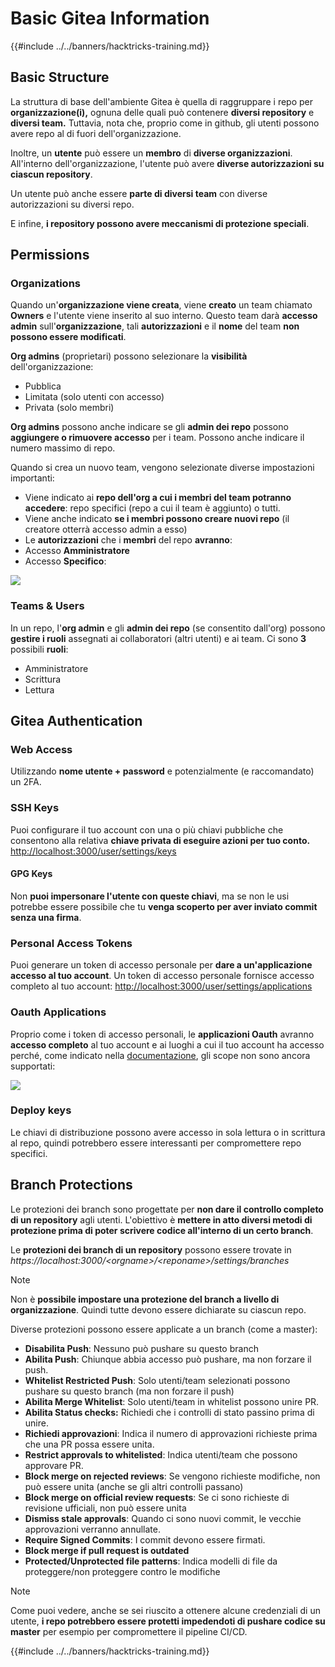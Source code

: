 # Basic Gitea Information

{{#include ../../banners/hacktricks-training.md}}

## Basic Structure

La struttura di base dell'ambiente Gitea è quella di raggruppare i repo per **organizzazione(i),** ognuna delle quali può contenere **diversi repository** e **diversi team.** Tuttavia, nota che, proprio come in github, gli utenti possono avere repo al di fuori dell'organizzazione.

Inoltre, un **utente** può essere un **membro** di **diverse organizzazioni**. All'interno dell'organizzazione, l'utente può avere **diverse autorizzazioni su ciascun repository**.

Un utente può anche essere **parte di diversi team** con diverse autorizzazioni su diversi repo.

E infine, **i repository possono avere meccanismi di protezione speciali**.

## Permissions

### Organizations

Quando un'**organizzazione viene creata**, viene **creato** un team chiamato **Owners** e l'utente viene inserito al suo interno. Questo team darà **accesso admin** sull'**organizzazione**, tali **autorizzazioni** e il **nome** del team **non possono essere modificati**.

**Org admins** (proprietari) possono selezionare la **visibilità** dell'organizzazione:

- Pubblica
- Limitata (solo utenti con accesso)
- Privata (solo membri)

**Org admins** possono anche indicare se gli **admin dei repo** possono **aggiungere o rimuovere accesso** per i team. Possono anche indicare il numero massimo di repo.

Quando si crea un nuovo team, vengono selezionate diverse impostazioni importanti:

- Viene indicato ai **repo dell'org a cui i membri del team potranno accedere**: repo specifici (repo a cui il team è aggiunto) o tutti.
- Viene anche indicato **se i membri possono creare nuovi repo** (il creatore otterrà accesso admin a esso)
- Le **autorizzazioni** che i **membri** del repo **avranno**:
- Accesso **Amministratore**
- Accesso **Specifico**:

![](<../../images/image (118).png>)

### Teams & Users

In un repo, l'**org admin** e gli **admin dei repo** (se consentito dall'org) possono **gestire i ruoli** assegnati ai collaboratori (altri utenti) e ai team. Ci sono **3** possibili **ruoli**:

- Amministratore
- Scrittura
- Lettura

## Gitea Authentication

### Web Access

Utilizzando **nome utente + password** e potenzialmente (e raccomandato) un 2FA.

### **SSH Keys**

Puoi configurare il tuo account con una o più chiavi pubbliche che consentono alla relativa **chiave privata di eseguire azioni per tuo conto.** [http://localhost:3000/user/settings/keys](http://localhost:3000/user/settings/keys)

#### **GPG Keys**

Non **puoi impersonare l'utente con queste chiavi**, ma se non le usi potrebbe essere possibile che tu **venga scoperto per aver inviato commit senza una firma**.

### **Personal Access Tokens**

Puoi generare un token di accesso personale per **dare a un'applicazione accesso al tuo account**. Un token di accesso personale fornisce accesso completo al tuo account: [http://localhost:3000/user/settings/applications](http://localhost:3000/user/settings/applications)

### Oauth Applications

Proprio come i token di accesso personali, le **applicazioni Oauth** avranno **accesso completo** al tuo account e ai luoghi a cui il tuo account ha accesso perché, come indicato nella [documentazione](https://docs.gitea.io/en-us/oauth2-provider/#scopes), gli scope non sono ancora supportati:

![](<../../images/image (194).png>)

### Deploy keys

Le chiavi di distribuzione possono avere accesso in sola lettura o in scrittura al repo, quindi potrebbero essere interessanti per compromettere repo specifici.

## Branch Protections

Le protezioni dei branch sono progettate per **non dare il controllo completo di un repository** agli utenti. L'obiettivo è **mettere in atto diversi metodi di protezione prima di poter scrivere codice all'interno di un certo branch**.

Le **protezioni dei branch di un repository** possono essere trovate in _https://localhost:3000/\<orgname>/\<reponame>/settings/branches_

> [!NOTE]
> Non è **possibile impostare una protezione del branch a livello di organizzazione**. Quindi tutte devono essere dichiarate su ciascun repo.

Diverse protezioni possono essere applicate a un branch (come a master):

- **Disabilita Push**: Nessuno può pushare su questo branch
- **Abilita Push**: Chiunque abbia accesso può pushare, ma non forzare il push.
- **Whitelist Restricted Push**: Solo utenti/team selezionati possono pushare su questo branch (ma non forzare il push)
- **Abilita Merge Whitelist**: Solo utenti/team in whitelist possono unire PR.
- **Abilita Status checks:** Richiedi che i controlli di stato passino prima di unire.
- **Richiedi approvazioni**: Indica il numero di approvazioni richieste prima che una PR possa essere unita.
- **Restrict approvals to whitelisted**: Indica utenti/team che possono approvare PR.
- **Block merge on rejected reviews**: Se vengono richieste modifiche, non può essere unita (anche se gli altri controlli passano)
- **Block merge on official review requests**: Se ci sono richieste di revisione ufficiali, non può essere unita
- **Dismiss stale approvals**: Quando ci sono nuovi commit, le vecchie approvazioni verranno annullate.
- **Require Signed Commits**: I commit devono essere firmati.
- **Block merge if pull request is outdated**
- **Protected/Unprotected file patterns**: Indica modelli di file da proteggere/non proteggere contro le modifiche

> [!NOTE]
> Come puoi vedere, anche se sei riuscito a ottenere alcune credenziali di un utente, **i repo potrebbero essere protetti impedendoti di pushare codice su master** per esempio per compromettere il pipeline CI/CD.

{{#include ../../banners/hacktricks-training.md}}
